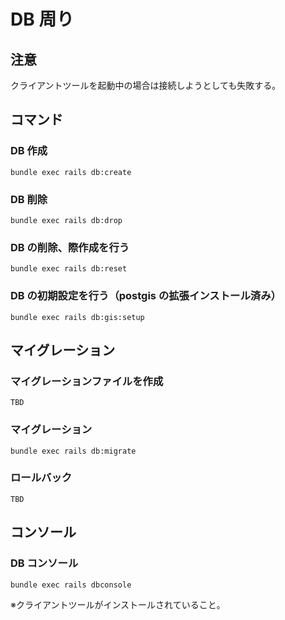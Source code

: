 # DB 周り

## 注意

クライアントツールを起動中の場合は接続しようとしても失敗する。

## コマンド

### DB 作成

```
bundle exec rails db:create
```

### DB 削除

```
bundle exec rails db:drop
```

### DB の削除、際作成を行う

```
bundle exec rails db:reset
```

### DB の初期設定を行う（postgis の拡張インストール済み）

```
bundle exec rails db:gis:setup
```

## マイグレーション

### マイグレーションファイルを作成

```
TBD
```

### マイグレーション

```
bundle exec rails db:migrate
```

### ロールバック

```
TBD
```

## コンソール

### DB コンソール

```
bundle exec rails dbconsole
```

※クライアントツールがインストールされていること。
